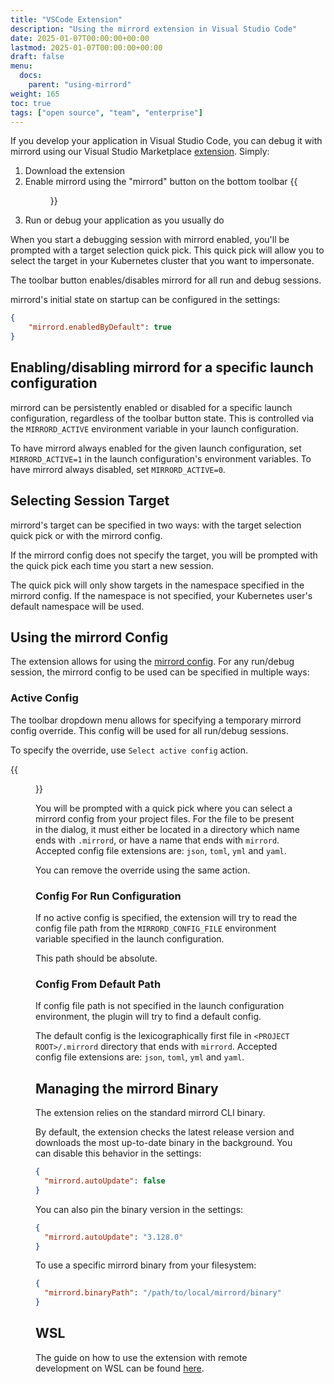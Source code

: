 ```yaml
---
title: "VSCode Extension"
description: "Using the mirrord extension in Visual Studio Code"
date: 2025-01-07T00:00:00+00:00
lastmod: 2025-01-07T00:00:00+00:00
draft: false
menu:
  docs:
    parent: "using-mirrord"
weight: 165
toc: true
tags: ["open source", "team", "enterprise"]
---
```


If you develop your application in Visual Studio Code, you can debug it with mirrord using our Visual Studio Marketplace [extension](https://marketplace.visualstudio.com/items?itemName=MetalBear.mirrord). Simply:
1. Download the extension
2. Enable mirrord using the "mirrord" button on the bottom toolbar
{{<figure src="images/enabler.png" alt="mirrord button">}}
3. Run or debug your application as you usually do

When you start a debugging session with mirrord enabled, you'll be prompted with a target selection quick pick.
This quick pick will allow you to select the target in your Kubernetes cluster that you want to impersonate.

The toolbar button enables/disables mirrord for all run and debug sessions.

mirrord's initial state on startup can be configured in the settings:
```json
{
    "mirrord.enabledByDefault": true
}
```

## Enabling/disabling mirrord for a specific launch configuration

mirrord can be persistently enabled or disabled for a specific launch configuration, regardless of the toolbar button state.
This is controlled via the `MIRRORD_ACTIVE` environment variable in your launch configuration.

To have mirrord always enabled for the given launch configuration, set `MIRRORD_ACTIVE=1` in the launch configuration's environment variables.
To have mirrord always disabled, set `MIRRORD_ACTIVE=0`.

## Selecting Session Target

mirrord's target can be specified in two ways: with the target selection quick pick or with the mirrord config.

If the mirrord config does not specify the target, you will be prompted with the quick pick each time you start a new session.

The quick pick will only show targets in the namespace specified in the mirrord config.
If the namespace is not specified, your Kubernetes user's default namespace will be used.

## Using the mirrord Config

The extension allows for using the [mirrord config](/docs/reference/configuration).
For any run/debug session, the mirrord config to be used can be specified in multiple ways:

### Active Config

The toolbar dropdown menu allows for specifying a temporary mirrord config override.
This config will be used for all run/debug sessions.

To specify the override, use `Select active config` action.

{{<figure src="images/select-active-config.png" alt="select active config action">}}

You will be prompted with a quick pick where you can select a mirrord config from your project files.
For the file to be present in the dialog, it must either be located in a directory which name ends with `.mirrord`,
or have a name that ends with `mirrord`. Accepted config file extensions are: `json`, `toml`, `yml` and `yaml`.

You can remove the override using the same action.

### Config For Run Configuration

If no active config is specified, the extension will try to read the config file path from the `MIRRORD_CONFIG_FILE` environment variable specified in the launch configuration.

This path should be absolute.

### Config From Default Path

If config file path is not specified in the launch configuration environment, the plugin will try to find a default config.

The default config is the lexicographically first file in `<PROJECT ROOT>/.mirrord` directory that ends with `mirrord`.
Accepted config file extensions are: `json`, `toml`, `yml` and `yaml`.

## Managing the mirrord Binary

The extension relies on the standard mirrord CLI binary.

By default, the extension checks the latest release version and downloads the most up-to-date binary in the background.
You can disable this behavior in the settings:
```json
{
  "mirrord.autoUpdate": false
}
```

You can also pin the binary version in the settings:
```json
{
  "mirrord.autoUpdate": "3.128.0"
}
```

To use a specific mirrord binary from your filesystem:
```json
{
  "mirrord.binaryPath": "/path/to/local/mirrord/binary"
}
```

## WSL

The guide on how to use the extension with remote development on WSL can be found [here](/docs/using-mirrord/wsl/#root-project-vscode).
